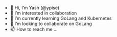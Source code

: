 - 👋 Hi, I’m Yash (@ypise)
- 👀 I’m interested in collaboration
- 🌱 I’m currently learning GoLang and Kubernetes
- 💞️ I’m looking to collaborate on GoLang
- 📫 How to reach me ...

<!---
ypise/ypise is a ✨ special ✨ repository because its `README.md` (this file) appears on your GitHub profile.
You can click the Preview link to take a look at your changes.
--->
